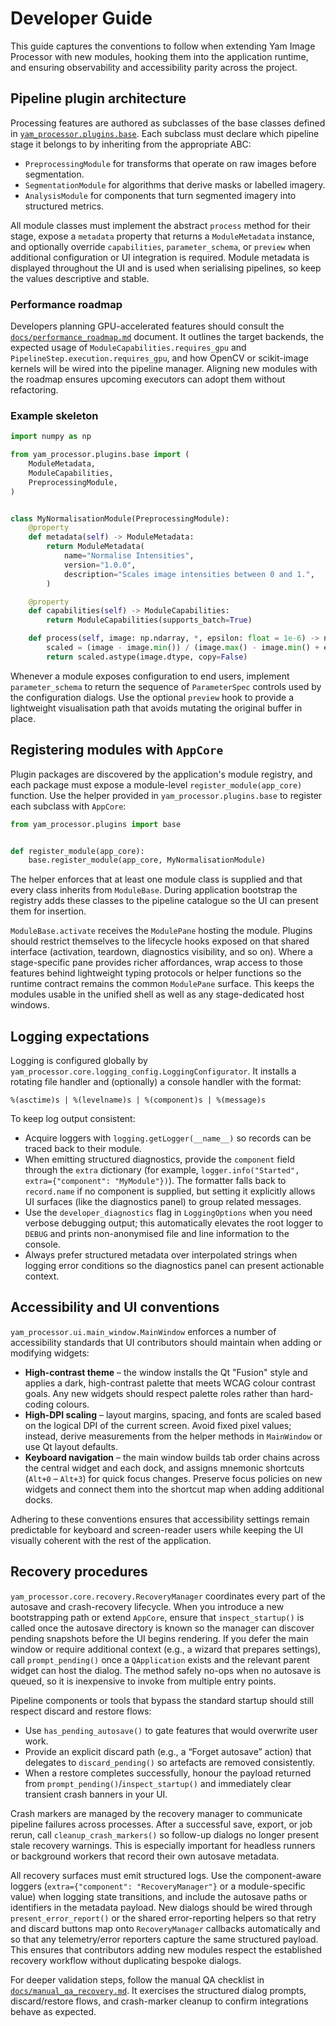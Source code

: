 # Developer Guide

This guide captures the conventions to follow when extending Yam Image Processor
with new modules, hooking them into the application runtime, and ensuring
observability and accessibility parity across the project.

## Pipeline plugin architecture

Processing features are authored as subclasses of the base classes defined in
[`yam_processor.plugins.base`](../yam_processor/plugins/base.py). Each subclass
must declare which pipeline stage it belongs to by inheriting from the
appropriate ABC:

- `PreprocessingModule` for transforms that operate on raw images before
  segmentation.
- `SegmentationModule` for algorithms that derive masks or labelled imagery.
- `AnalysisModule` for components that turn segmented imagery into structured
  metrics.

All module classes must implement the abstract `process` method for their
stage, expose a `metadata` property that returns a
`ModuleMetadata` instance, and optionally override
`capabilities`, `parameter_schema`, or `preview` when additional configuration or
UI integration is required. Module metadata is displayed throughout the UI and
is used when serialising pipelines, so keep the values descriptive and stable.

### Performance roadmap

Developers planning GPU-accelerated features should consult the
[`docs/performance_roadmap.md`](performance_roadmap.md) document. It outlines the
target backends, the expected usage of `ModuleCapabilities.requires_gpu` and
`PipelineStep.execution.requires_gpu`, and how OpenCV or scikit-image kernels
will be wired into the pipeline manager. Aligning new modules with the roadmap
ensures upcoming executors can adopt them without refactoring.

### Example skeleton

```python
import numpy as np

from yam_processor.plugins.base import (
    ModuleMetadata,
    ModuleCapabilities,
    PreprocessingModule,
)


class MyNormalisationModule(PreprocessingModule):
    @property
    def metadata(self) -> ModuleMetadata:
        return ModuleMetadata(
            name="Normalise Intensities",
            version="1.0.0",
            description="Scales image intensities between 0 and 1.",
        )

    @property
    def capabilities(self) -> ModuleCapabilities:
        return ModuleCapabilities(supports_batch=True)

    def process(self, image: np.ndarray, *, epsilon: float = 1e-6) -> np.ndarray:
        scaled = (image - image.min()) / (image.max() - image.min() + epsilon)
        return scaled.astype(image.dtype, copy=False)
```

Whenever a module exposes configuration to end users, implement
`parameter_schema` to return the sequence of `ParameterSpec` controls used by the
configuration dialogs. Use the optional `preview` hook to provide a lightweight
visualisation path that avoids mutating the original buffer in place.

## Registering modules with `AppCore`

Plugin packages are discovered by the application's module registry, and each
package must expose a module-level `register_module(app_core)` function. Use the
helper provided in `yam_processor.plugins.base` to register each subclass with
`AppCore`:

```python
from yam_processor.plugins import base


def register_module(app_core):
    base.register_module(app_core, MyNormalisationModule)
```

The helper enforces that at least one module class is supplied and that every
class inherits from `ModuleBase`. During application bootstrap the registry adds
these classes to the pipeline catalogue so the UI can present them for
insertion.

`ModuleBase.activate` receives the `ModulePane` hosting the module. Plugins
should restrict themselves to the lifecycle hooks exposed on that shared
interface (activation, teardown, diagnostics visibility, and so on). Where a
stage-specific pane provides richer affordances, wrap access to those features
behind lightweight typing protocols or helper functions so the runtime contract
remains the common `ModulePane` surface. This keeps the modules usable in the
unified shell as well as any stage-dedicated host windows.

## Logging expectations

Logging is configured globally by `yam_processor.core.logging_config.LoggingConfigurator`.
It installs a rotating file handler and (optionally) a console handler with the
format:

```
%(asctime)s | %(levelname)s | %(component)s | %(message)s
```

To keep log output consistent:

- Acquire loggers with `logging.getLogger(__name__)` so records can be traced
  back to their module.
- When emitting structured diagnostics, provide the `component` field through the
  `extra` dictionary (for example, `logger.info("Started", extra={"component": "MyModule"})`).
  The formatter falls back to `record.name` if no component is supplied, but
  setting it explicitly allows UI surfaces (like the diagnostics panel) to group
  related messages.
- Use the `developer_diagnostics` flag in `LoggingOptions` when you need verbose
  debugging output; this automatically elevates the root logger to `DEBUG` and
  prints non-anonymised file and line information to the console.
- Always prefer structured metadata over interpolated strings when logging error
  conditions so the diagnostics panel can present actionable context.

## Accessibility and UI conventions

`yam_processor.ui.main_window.MainWindow` enforces a number of accessibility
standards that UI contributors should maintain when adding or modifying
widgets:

- **High-contrast theme** – the window installs the Qt "Fusion" style and
  applies a dark, high-contrast palette that meets WCAG colour contrast goals.
  Any new widgets should respect palette roles rather than hard-coding colours.
- **High-DPI scaling** – layout margins, spacing, and fonts are scaled based on
  the logical DPI of the current screen. Avoid fixed pixel values; instead,
  derive measurements from the helper methods in `MainWindow` or use Qt layout
  defaults.
- **Keyboard navigation** – the main window builds tab order chains across the
  central widget and each dock, and assigns mnemonic shortcuts (`Alt+0` –
  `Alt+3`) for quick focus changes. Preserve focus policies on new widgets and
  connect them into the shortcut map when adding additional docks.

Adhering to these conventions ensures that accessibility settings remain
predictable for keyboard and screen-reader users while keeping the UI visually
coherent with the rest of the application.

## Recovery procedures

`yam_processor.core.recovery.RecoveryManager` coordinates every part of the
autosave and crash-recovery lifecycle. When you introduce a new bootstrapping
path or extend `AppCore`, ensure that `inspect_startup()` is called once the
autosave directory is known so the manager can discover pending snapshots before
the UI begins rendering. If you defer the main window or require additional
context (e.g., a wizard that prepares settings), call `prompt_pending()` once a
`QApplication` exists and the relevant parent widget can host the dialog. The
method safely no-ops when no autosave is queued, so it is inexpensive to invoke
from multiple entry points.

Pipeline components or tools that bypass the standard startup should still
respect discard and restore flows:

- Use `has_pending_autosave()` to gate features that would overwrite user work.
- Provide an explicit discard path (e.g., a “Forget autosave” action) that
  delegates to `discard_pending()` so artefacts are removed consistently.
- When a restore completes successfully, honour the payload returned from
  `prompt_pending()`/`inspect_startup()` and immediately clear transient crash
  banners in your UI.

Crash markers are managed by the recovery manager to communicate pipeline
failures across processes. After a successful save, export, or job rerun, call
`cleanup_crash_markers()` so follow-up dialogs no longer present stale recovery
warnings. This is especially important for headless runners or background
workers that record their own autosave metadata.

All recovery surfaces must emit structured logs. Use the component-aware
loggers (`extra={"component": "RecoveryManager"}` or a module-specific value)
when logging state transitions, and include the autosave paths or identifiers in
the metadata payload. New dialogs should be wired through
`present_error_report()` or the shared error-reporting helpers so that retry and
discard buttons map onto `RecoveryManager` callbacks automatically and so that
any telemetry/error reporters capture the same structured payload. This ensures
that contributors adding new modules respect the established recovery workflow
without duplicating bespoke dialogs.

For deeper validation steps, follow the manual QA checklist in
[`docs/manual_qa_recovery.md`](manual_qa_recovery.md). It exercises the
structured dialog prompts, discard/restore flows, and crash-marker cleanup to
confirm integrations behave as expected.
